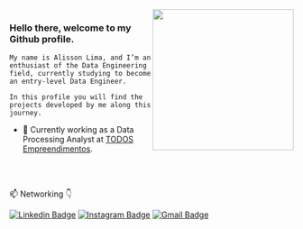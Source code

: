<img align="right" src="https://viniciusanl.github.io/icones/Logo%20Vinicius%2025-11-2018.png" width="250"/>


### Hello there, welcome to my Github profile.
    
    My name is Alisson Lima, and I’m an enthusiast of the Data Engineering field, currently studying to become an entry-level Data Engineer.
    
    In this profile you will find the projects developed by me along this journey.

- 🚀 Currently working as a Data Processing Analyst at [TODOS Empreendimentos](https://cartaodetodos.com.br/).

<br></br>

<!-- - 👨🏽‍💻 Linguagens de programação mais utilizadas: 
--<img height="180em" src="https://github-readme-stats.vercel.app/api/top-langs/?username=viniciusanl&layout=compact&langs_count=16&theme=calm "/>-->

📫  Networking 👇

[![Linkedin Badge](https://img.shields.io/badge/LinkedIn-0077B5?style=for-the-badge&logo=linkedin&logoColor=white)](https://www.linkedin.com/in/binariesgoalls/)
[![Instagram Badge](https://img.shields.io/badge/Instagram-E4405F?style=for-the-badge&logo=instagram&logoColor=white)](https://www.instagram.com/https.alisson/)
[![Gmail Badge](https://img.shields.io/badge/vinicius.andlopes@gmail.com-D14836?style=for-the-badge&logo=gmail&logoColor=white)](mailto:ali2slima10@gmail.com)

